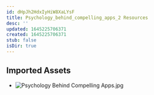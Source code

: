 ```yaml
---
id: dHpJh2HdxIyHiW8XaLYsF
title: Psychology_behind_compelling_apps_2 Resources
desc: ''
updated: 1645225706371
created: 1645225706371
stub: false
isDir: true
---
```

## Imported Assets
- ![Psychology Behind Compelling Apps.jpg](/assets/psychology-behind-compelling-apps.jpg)
